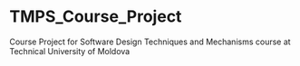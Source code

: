 # TMPS_Course_Project
Course Project for Software Design Techniques and Mechanisms course at Technical University of Moldova
